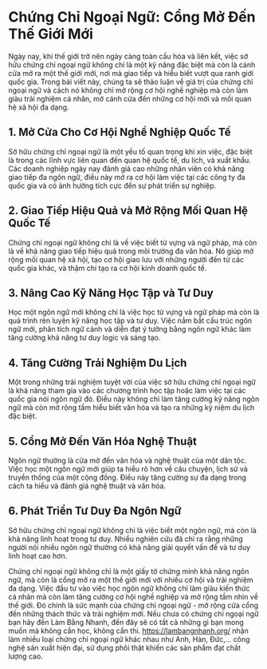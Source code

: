 <h1><strong>Chứng Chỉ Ngoại Ngữ: Cổng Mở Đến Thế Giới Mới</strong></h1>
Ngày nay, khi thế giới trở nên ngày càng toàn cầu hóa và liên kết, việc sở hữu chứng chỉ ngoại ngữ không chỉ là một kỹ năng đặc biệt mà còn là cánh cửa mở ra một thế giới mới, nơi mà giao tiếp và hiểu biết vượt qua ranh giới quốc gia. Trong bài viết này, chúng ta sẽ thảo luận về giá trị của chứng chỉ ngoại ngữ và cách nó không chỉ mở rộng cơ hội nghề nghiệp mà còn làm giàu trải nghiệm cá nhân, mở cánh cửa đến những cơ hội mới và mối quan hệ xã hội đa dạng.
<h2>1. <strong>Mở Cửa Cho Cơ Hội Nghề Nghiệp Quốc Tế</strong></h2>
Sở hữu chứng chỉ ngoại ngữ là một yếu tố quan trọng khi xin việc, đặc biệt là trong các lĩnh vực liên quan đến quan hệ quốc tế, du lịch, và xuất khẩu. Các doanh nghiệp ngày nay đánh giá cao những nhân viên có khả năng giao tiếp đa ngôn ngữ, điều này mở ra cơ hội làm việc tại các công ty đa quốc gia và có ảnh hưởng tích cực đến sự phát triển sự nghiệp.
<h2>2. <strong>Giao Tiếp Hiệu Quả và Mở Rộng Mối Quan Hệ Quốc Tế</strong></h2>
Chứng chỉ ngoại ngữ không chỉ là về việc biết từ vựng và ngữ pháp, mà còn là về khả năng giao tiếp hiệu quả trong môi trường đa văn hóa. Nó giúp mở rộng mối quan hệ xã hội, tạo cơ hội giao lưu với những người đến từ các quốc gia khác, và thậm chí tạo ra cơ hội kinh doanh quốc tế.
<h2>3. <strong>Nâng Cao Kỹ Năng Học Tập và Tư Duy</strong></h2>
Học một ngôn ngữ mới không chỉ là việc học từ vựng và ngữ pháp mà còn là quá trình rèn luyện kỹ năng học tập và tư duy. Việc nắm bắt cấu trúc ngôn ngữ mới, phân tích ngữ cảnh và diễn đạt ý tưởng bằng ngôn ngữ khác làm tăng cường khả năng tư duy logic và sáng tạo.
<h2>4. <strong>Tăng Cường Trải Nghiệm Du Lịch</strong></h2>
Một trong những trải nghiệm tuyệt vời của việc sở hữu chứng chỉ ngoại ngữ là khả năng tham gia vào các chương trình học tập hoặc làm việc tại các quốc gia nói ngôn ngữ đó. Điều này không chỉ làm tăng cường kỹ năng ngôn ngữ mà còn mở rộng tầm hiểu biết văn hóa và tạo ra những kỷ niệm du lịch đặc biệt.
<h2>5. <strong>Cổng Mở Đến Văn Hóa Nghệ Thuật</strong></h2>
Ngôn ngữ thường là cửa mở đến văn hóa và nghệ thuật của một dân tộc. Việc học một ngôn ngữ mới giúp ta hiểu rõ hơn về câu chuyện, lịch sử và truyền thống của một cộng đồng. Điều này tăng cường sự đa dạng trong cách ta hiểu và đánh giá nghệ thuật và văn hóa.
<h2>6. <strong>Phát Triển Tư Duy Đa Ngôn Ngữ</strong></h2>
Sở hữu chứng chỉ ngoại ngữ không chỉ là việc biết một ngôn ngữ, mà còn là khả năng linh hoạt trong tư duy. Nhiều nghiên cứu đã chỉ ra rằng những người nói nhiều ngôn ngữ thường có khả năng giải quyết vấn đề và tư duy linh hoạt cao hơn.

Chứng chỉ ngoại ngữ không chỉ là một giấy tờ chứng minh khả năng ngôn ngữ, mà còn là cổng mở ra một thế giới mới với nhiều cơ hội và trải nghiệm đa dạng. Việc đầu tư vào việc học ngôn ngữ không chỉ làm giàu kiến thức cá nhân mà còn làm tăng cường cơ hội nghề nghiệp và mở rộng tầm nhìn về thế giới. Đó chính là sức mạnh của chứng chỉ ngoại ngữ - mở rộng cửa cổng đến những thách thức và trải nghiệm mới. Nếu chưa có chứng chỉ ngoại ngữ bạn hãy đến Làm Bằng Nhanh, đến đây sẽ có tất cả những gì bạn mong muốn mà không cần học, không cần thi. <a href="https://lambangnhanh.org/">https://lambangnhanh.org/</a> nhận làm nhiều loại chứng chỉ ngoại ngữ khác nhau như Anh, Hàn, Đức,... công nghệ sản xuất hiện đại, sử dụng phôi thật khiến các sản phẩm đạt chất lượng cao.